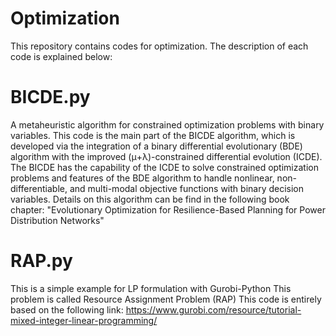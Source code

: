 # Optimization

This repository contains codes for optimization. The description of each code is explained below:

# BICDE.py
A metaheuristic algorithm for constrained optimization problems with binary variables.
This code is the main part of the BICDE algorithm, which is developed via the integration of a binary differential evolutionary (BDE) algorithm with the improved (μ+λ)-constrained differential evolution (ICDE). The BICDE has the capability of the ICDE to solve constrained optimization problems and features of the BDE algorithm to handle nonlinear, non-differentiable, and multi-modal objective functions with binary decision variables. 
Details on this algorithm can be find in the following book chapter:
    "Evolutionary Optimization for Resilience-Based Planning for Power Distribution Networks"

# RAP.py
This is a simple example for LP formulation with Gurobi-Python
This problem is called Resource Assignment Problem (RAP)
This code is entirely based on the following link:
    https://www.gurobi.com/resource/tutorial-mixed-integer-linear-programming/
    
 
